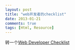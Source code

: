 ```yaml
---
layout: post
title: "web开发者的checklist"
date: 2013-01-21
comments: true
tags: [Html, Resource]
---
```

转一个<a href="http://webdevchecklist.com/">Web Developer Checklist</a><br />